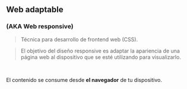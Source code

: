 ## Web adaptable
### (AKA Web responsive)

> Técnica para desarrollo de frontend web (CSS).

> El objetivo del diseño responsive es adaptar la apariencia de una página web al dispositivo que se esté utilizando para visualizarlo.

<br />

El contenido se consume desde **el navegador**  de tu dispositivo.





